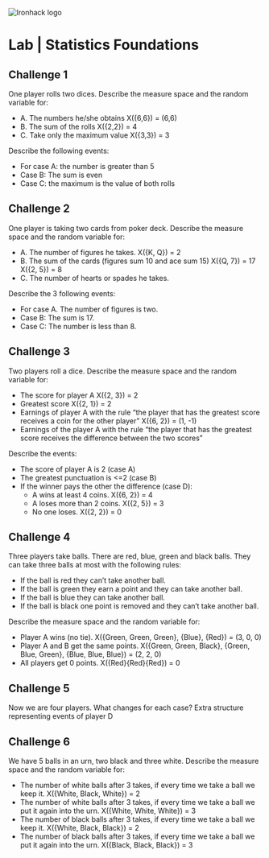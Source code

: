 ![Ironhack logo](https://i.imgur.com/1QgrNNw.png)

# Lab | Statistics Foundations

## Challenge 1
One player rolls two dices. Describe the measure space and the random variable for:
* A. The numbers he/she obtains
X({6,6}) = (6,6)
* B. The sum of the rolls
X({2,2}) = 4
* C. Take only the maximum value
X({3,3}) = 3

Describe the following events:
* For case A: the number is greater than 5
* Case B: The sum is even
* Case C: the maximum is the value of both rolls

## Challenge 2
One player is taking two cards from poker deck. Describe the measure space and the random variable for:
* A. The number of figures he takes.
X({K, Q}) = 2
* B. The sum of the cards (figures sum 10 and ace sum 15)
X({Q, 7}) = 17
X({2, 5}) = 8
* C. The number of hearts or spades he takes.

Describe the 3 following events:
* For case A. The number of figures is two.
* Case B: The sum is 17.
* Case C: The number is less than 8.

## Challenge 3
Two players roll a dice. Describe the measure space and the random variable for:
* The score for player A
X({2, 3}) = 2
* Greatest score
X({2, 1}) = 2
* Earnings of player A with the rule “the player that has the greatest score receives a coin for the other player”
X({6, 2}) = (1, -1)
* Earnings of the player A with the rule “the player that has the greatest score receives the difference between the two scores”


Describe the events:
* The score of player A is 2 (case A)
* The greatest punctuation is <=2 (case B)
* If the winner pays the other the difference (case D):
  * A wins at least 4 coins.
X({6, 2}) = 4
  * A loses more than 2 coins.
X({2, 5}) = 3
  * No one loses.
X({2, 2}) = 0

## Challenge 4
Three players take balls. There are red, blue, green and black balls. They can take three balls at most with the following rules:
* If the ball is red they can’t take another ball.
* If the ball is green they earn a point and they can take another ball.
* If the ball is blue they can take another ball.
* If the ball is black one point is removed and they can’t take another ball.

Describe the measure space and the random variable for:
* Player A wins (no tie).
X({Green, Green, Green}, {Blue}, {Red}) = (3, 0, 0)
* Player A and B get the same points.
X({Green, Green, Black}, {Green, Blue, Green}, {Blue, Blue, Blue}) = (2, 2, 0)
* All players get 0 points.
X({Red}{Red}{Red}) = 0


## Challenge 5
Now we are four players. What changes for each case?
Extra structure representing events of player D


## Challenge 6
We have 5 balls in an urn, two black and three white. Describe the measure space and the random variable for:
* The number of white balls after 3 takes, if every time we take a ball we keep it.
X({White, Black, White}) = 2
* The number of white balls after 3 takes, if every time we take a ball we put it again into the urn.
X({White, White, White}) = 3
* The number of black balls after 3 takes, if every time we take a ball we keep it.
X({White, Black, Black}) = 2
* The number of black balls after 3 takes, if every time we take a ball we put it again into the urn.
X({Black, Black, Black}) = 3
